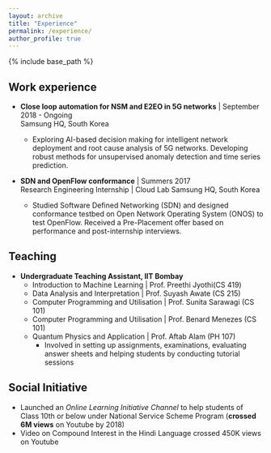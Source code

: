 ```yaml
---
layout: archive
title: "Experience"
permalink: /experience/
author_profile: true
---
```


{% include base_path %}


## Work experience
* **Close loop automation for NSM and E2EO in 5G networks** \| September 2018 - Ongoing  
  Samsung HQ, South Korea   
   * Exploring AI-based decision making for intelligent network deployment and root cause analysis of 5G networks. Developing robust methods for unsupervised anomaly detection and time series prediction.   

* **SDN and OpenFlow conformance** \| Summers 2017  
  Research Engineering Internship \| Cloud Lab Samsung HQ, South Korea
   *  Studied Software Defined Networking (SDN) and designed conformance testbed on Open Network Operating System (ONOS) to test OpenFlow. Received a Pre-Placement offer based on performance and post-internship interviews.
  
  
## Teaching
* **Undergraduate Teaching Assistant, IIT Bombay** 
   * Introduction to Machine Learning \| Prof. Preethi Jyothi(CS 419)
   * Data Analysis and Interpretation \| Prof. Suyash Awate (CS 215)
   * Computer Programming and Utilisation \| Prof. Sunita Sarawagi (CS 101)
   * Computer Programming and Utilisation \| Prof. Benard Menezes (CS 101)
   * Quantum Physics and Application \| Prof. Aftab Alam (PH 107)
      * Involved in setting up assignments, examinations, evaluating answer sheets and helping students by conducting tutorial sessions

## Social Initiative
 * Launched an *Online Learning Initiative Channel* to help students of Class 10th or below under National Service Scheme Program (**crossed 6M views** on Youtube by 2018) 
 * Video on Compound Interest in the Hindi Language crossed 450K views on Youtube
